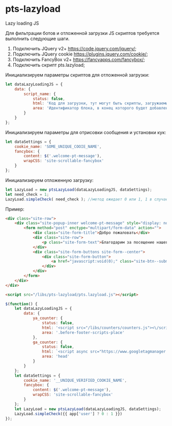 # pts-lazyload
Lazy loading JS

Для фильтрации ботов и отложенной загрузки JS скриптов требуется выполнить следующие шаги.

1. Подключить JQuery v2+ https://code.jquery.com/jquery/;
2. Подключить JQuery cookie https://plugins.jquery.com/cookie/;
3. Подключить FancyBox v2+ https://fancyapps.com/fancybox/;
4. Подключить скрипт pts.lazyload;

Инициализируем параметры скриптов для отложенной загрузки:
```javascript
let dataLazyLoadingJS = {
    data: {
        script_name: {
            status: false,
            html: 'Код для загрузки, тут могут быть скрипты, загружаемые скрипты и HTML куски',
            area: 'Идентификатор блока, в конец которого будет добавлен код из секции html, например head или .some-class-name'
        }
    }
};
```

Инициализируем параметры для отрисовки сообщения и установки кук:
```javascript
let dataSettings = {
    cookie_name: 'SOME_UNIQUE_COOIE_NAME',
    fancybox: {
        content: $('.welcome-pt-message'),
        wrapCSS: 'site-scrollable-fancybox'
    }
};
```

Инициализируем отложенную загрузку:
```javascript
let LazyLoad = new ptsLazyLoad(dataLazyLoadingJS, dataSettings);
let need_check = 1;
LazyLoad.simpleCheck( need_check ); //метод ожидает 0 или 1, 1 в случае, если необходимо выводить сообщение, 0, если не надо
```

Пример:
```html
<div class="site-row">
    <div class="site-popup-inner welcome-pt-message" style="display: none;">
        <form method="post" enctype="multipart/form-data" action="">
            <div class="site-form-title">Добро пожаловать</div>
            <div class="site-row">
                <p class="site-form-text">Благодарим за посещение нашего ресурса.</p>
            </div>
            <div class="site-form-buttons site-form--center">
                <div class="site-form-button">
                    <a href="javascript:void(0);" class="site-btn--submit green welcome-pt-message-btn" onclick="$.fancybox.close();">Продолжить</a>
                </div>
            </div>
        </form>
    </div>
</div>

<script src="/libs/pts-lazyload/pts.lazyload.js"></script>
```
```javascript
$(function() {
    let dataLazyLoadingJS = {
        data: {
            ya_counter: {
                status: false,
                html: '<script src="/libs/counters/counters.js"><\/script><noscript><div><img src="https://mc.yandex.ru/watch/unique_id?ut=noindex" style="position:absolute; left:-9999px;" alt=""><\/div><\/noscript>',
                area: '.before-footer-scripts-place'
            },
            ga_counter: {
                status: false,
                html: `<script async src="https://www.googletagmanager.com/gtag/js?id=ga-unique-id"><\/script><script>function getCid() {var match = document.cookie.match('(?:^|;)\\\\s*_ga=([^;]*)');var raw = (match) ? decodeURIComponent(match[1]) : null;if (raw) match = raw.match(/(\\d+\\.\\d+)$/);var gacid = (match) ? match[1] : null;return gacid ? gacid : false;}<\/script>`,
                area: 'head'
            }
        }
    };
    let dataSettings = {
        cookie_name: '__UNIQUE_VERIFIED_COOKIE_NAME',
        fancybox: {
            content: $('.welcome-pt-message'),
            wrapCSS: 'site-scrollable-fancybox'
        }
    };
    let LazyLoad = new ptsLazyLoad(dataLazyLoadingJS, dataSettings);
    LazyLoad.simpleCheck({{ app['user'] ? 0 : 1 }})
});
```
